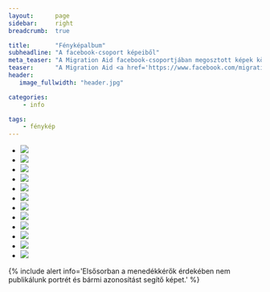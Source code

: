 ```yaml
---
layout:      page
sidebar:     right
breadcrumb:  true

title:       "Fényképalbum"
subheadline: "A facebook-csoport képeiből"
meta_teaser: "A Migration Aid facebook-csoportjában megosztott képek közül válogatunk."
teaser:      "A Migration Aid <a href='https://www.facebook.com/migrationaid.org'>facebook-csoportjában</a> megosztott képek közül válogatunk."
header:
   image_fullwidth: "header.jpg"

categories:
    - info

tags:
    - fénykép
---
```

<ul class="clearing-thumbs small-block-grid-3" data-clearing>
  <li><a href="{{ site.url }}/images/fenykepalbum/szudani-auto.jpg"><img  data-caption="menedékkérők segítenek bajba jutott Migration Aid segítőn." class="th" src="{{ site.url }}/images/fenykepalbum/szudani-auto.jpg"></a></li>
  <li><a href="{{ site.url }}/images/fenykepalbum/tesco.jpg"><img  data-caption="Tescos szállítmányok a Mozsár utcába, 2015.07.14, köszönjük! " class="th" src="{{ site.url }}/images/fenykepalbum/tesco.jpg"></a></li>
  <li><a href="{{ site.url }}/images/fenykepalbum/11013100_432769040258681_786776435316799466_n.jpg"><img  data-caption="{{ site.url }}" class="th" src="{{ site.url }}/images/fenykepalbum/11013100_432769040258681_786776435316799466_n.jpg"></a></li>
  <li><a href="{{ site.url }}/images/fenykepalbum/11222305_432769060258679_788363300736093969_n.jpg"><img  data-caption="{{ site.url }}" class="th" src="{{ site.url }}/images/fenykepalbum/11222305_432769060258679_788363300736093969_n.jpg"></a></li>
  <li><a href="{{ site.url }}/images/fenykepalbum/11251216_433547423514176_7461326487013615328_n.jpg"><img  data-caption="{{ site.url }}" class="th" src="/images/fenykepalbum/11251216_433547423514176_7461326487013615328_n.jpg"></a></li>
  <li><a href="{{ site.url }}/images/fenykepalbum/11542081_432769110258674_4766558955933792071_n.jpg"><img  data-caption="{{ site.url }}" class="th" src="{{ site.url }}/images/fenykepalbum/11542081_432769110258674_4766558955933792071_n.jpg"></a></li>
  <li><a href="{{ site.url }}/images/fenykepalbum/11666257_432691633599755_9119108585031367156_n.jpg"><img  data-caption="{{ site.url }}" class="th" src="{{ site.url }}/images/fenykepalbum/11666257_432691633599755_9119108585031367156_n.jpg"></a></li>
  <li><a href="{{ site.url }}/images/fenykepalbum/11700864_433547426847509_3326710364897523936_n.jpg"><img  data-caption="{{ site.url }}" class="th" src="{{ site.url }}/images/fenykepalbum/11700864_433547426847509_3326710364897523936_n.jpg"></a></li>
  <li><a href="{{ site.url }}/images/fenykepalbum/11707495_433547416847510_2624323640464172687_n.jpg"><img  data-caption="{{ site.url }}" class="th" src="{{ site.url }}/images/fenykepalbum/11707495_433547416847510_2624323640464172687_n.jpg"></a></li>
  <li><a href="{{ site.url }}/images/fenykepalbum/11709491_433288570206728_1106966561491838342_n.jpg"><img  data-caption="{{ site.url }}" class="th" src="{{ site.url }}/images/fenykepalbum/11709491_433288570206728_1106966561491838342_n.jpg"></a></li>
  <li><a href="{{ site.url }}/images/fenykepalbum/11742901_433289710206614_7872118712604355046_n.jpg"><img  data-caption="{{ site.url }}" class="th" src="{{ site.url }}/images/fenykepalbum/11742901_433289710206614_7872118712604355046_n.jpg"></a></li>
  <li><a href="{{ site.url }}/images/fenykepalbum/11745545_433404536861798_5018917902285212398_n.jpg"><img  data-caption="{{ site.url }}" class="th" src="{{ site.url }}/images/fenykepalbum/11745545_433404536861798_5018917902285212398_n.jpg"></a></li>
</ul>

{% include alert info='Elsősorban a menedékkérők érdekében nem publikálunk portrét és bármi azonosítást segítő képet.' %}
